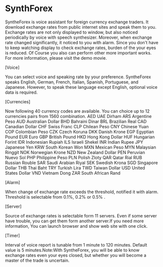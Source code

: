 # SynthForex

SyntheForex is voice assistant for foreign currency exchange traders. It download exchange rates from public internet sites and speak them to you. Exchange rates are not only displayed to window, but also noticed periodically by voice with speech synthesizer. Moreover, when exchange rate changed significantly, it noticed to you with alarm. Since you don't have to keep watching display to check exchange rates, burden of the your eyes is reduced. Of Course you also can perform other more important works. For more information, please visit the demo movie.

[Voice]

You can select voice and speaking rate by your preference. SyntheForex speaks English, German, French, Italian, Spanish, Portuguese, and Japanese. However, to speak these language except English, optional voice data is required. 

[Currencies]

Now following 40 currency codes are available. You can choice up to 12 currencies pairs from 1560 combination. AED UAE Dirham ARS Argentine Peso AUD Australian Dollar BHD Bahraini Dinar BRL Brazilian Real CAD Canadian Dollar CHF Swiss Franc CLP Chilean Peso CNY Chinese Yuan COP Colombian Peso CZK Czech Koruna DKK Danish Krone EGP Egyptian Pound EUR Euro GBP British Pound HKD Hong Kong Dollar HUF Hungarian Forint IDR Indonesian Rupiah ILS Israeli Shekel INR Indian Rupee JPY Japanese Yen KRW South Korean Won MXN Mexican Peso MYN Malaysian Ringgit NOK Norwegian Krone NZD New Zealand Dollar PEN Peruvian Nuevo Sol PHP Philippine Peso PLN Polish Zloty QAR Qatar Rial RUB Russian Rouble SAR Saudi Arabian Riyal SEK Swedish Krona SGD Singapore Dollar THB Thai Baht TRY Turkish Lira TWD Taiwan Dollar USD United States Dollar VND Vietnam Dong ZAR South African Rand

[Alarm]

When change of exchange rate exceeds the threshold, notified it with alarm. Threshold is selectable from 0.1%, 0.2% or 0.5% .

[Server]

Source of exchange rates is selectable form 11 servers. Even if some server have trouble, you can get them form another server.If you need more information, You can launch browser and show web site with one click.

[Timer]

Interval of voice report is tunable from 1 minute to 120 minutes. Default value is 5 minutes.Note:With SyntheForex, you will be able to know exchange rates even your eyes closed, but whether you will become a master of the trade is uncertain.
